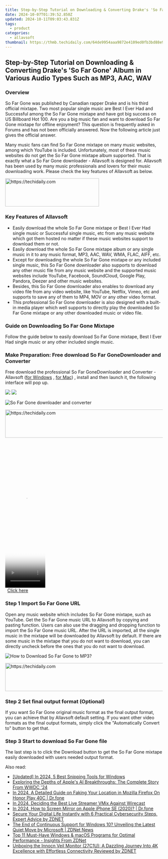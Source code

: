 ```yaml
---
title: Step-by-Step Tutorial on Downloading & Converting Drake's 'So Far Gone' Album in Various Audio Types Such as MP3, AAC, WAV
date: 2024-10-07T01:39:52.850Z
updated: 2024-10-11T09:03:43.831Z
tags:
  - product
categories:
  - allavsoft
thumbnail: https://thmb.techidaily.com/64de9954aaa9872e4109ed0fb3bd88e929af8b2024c5f17c9a376420ca579cf7.jpg
---
```


## Step-by-Step Tutorial on Downloading & Converting Drake's 'So Far Gone' Album in Various Audio Types Such as MP3, AAC, WAV

### Overview

So Far Gone was published by Canadian rapper Drake and is his third official mixtape. Two most popular single music are Best I Ever Had and Successful among the So Far Gone mixtape and have got big success on US Billboard Hot 100\. Are you a big music fan and want to download So Far Gone mixtape for offline enjoyment? This question is frequently asked in Forums and has not been officially answered. Now the following article just gives the official answer.

Many music fans can find So Far Gone mixtape on many music websites, among which YouTube is included. Unfortunately, most of these music websites do not get the So Far Gone mixtape album supported. That is exactly what a So Far Gone downloader - Allavsoft is designed for. Allavsoft has been used by many music professionals and lovers for their music downloading work. Please check the key features of Allavsoft as below.

<!-- affiliate ads begin -->
<a href="https://aligracehair.sjv.io/c/5597632/1885999/19272" target="_top" id="1885999">
  <img src="//a.impactradius-go.com/display-ad/19272-1885999" border="0" alt="https://techidaily.com" width="300" height="90"/>
</a>
<img height="0" width="0" src="https://aligracehair.sjv.io/i/5597632/1885999/19272" style="position:absolute;visibility:hidden;" border="0" />
<!-- affiliate ads end -->

### Key Features of Allavsoft

* Easily download the whole So Far Gone mixtape or Best I Ever Had single music or Successful single music, etc from any music website which got them hosted no matter if these music websites support to download them or not.
* Easily download the whole So Far Gone mixtape album or any single music in it to any music format, MP3, AAC, WAV, WMA, FLAC, AIFF, etc.
* Except for downloading the whole So Far Gone mixtape or any included single music, this So Far Gone downloader also supports to download any other music file from any music website and the supported music websites include YouTube, Facebook, SoundCloud, Google Play, Pandora, Deezer and other music websites.
* Besides, this So Far Gone downloader also enables to download any video file from any video website, like YouTube, Netflix, Vimeo, etc and supports to save any of them to MP4, MOV or any other video format.
* This professional So Far Gone downloader is also designed with a built-in media player which well supports to directly play the downloaded So Far Gone mixtape or any other downloaded music or video file.

### Guide on Downloading So Far Gone Mixtape

Follow the guide below to easily download So Far Gone mixtape, Best I Ever Had single music or any other included single music.

### Make Preparation: Free download So Far GoneDownloader and Converter

Free download the professional So Far GoneDownloader and Converter - Allavsoft ([for Windows](https://tools.techidaily.com/allavsoft/products/) , [for Mac](https://tools.techidaily.com/allavsoft/products/)) , install and then launch it, the following interface will pop up.

[![](https://www.allavsoft.com/how-to/../images/how-to/free-download-win.jpg)](https://tools.techidaily.com/allavsoft/products/) [![](https://www.allavsoft.com/how-to/../images/how-to/free-download-mac.jpg)](https://tools.techidaily.com/allavsoft/products/)

![So Far Gone downloader and converter](https://www.allavsoft.com/how-to/../images/allavsoft/screen-shot-600.jpg)

<!-- affiliate ads begin -->
<a href="https://versadesk.pxf.io/c/5597632/1815679/21290" target="_top" id="1815679">
  <img src="//a.impactradius-go.com/display-ad/21290-1815679" border="0" alt="https://techidaily.com" width="728" height="90"/>
</a>
<img height="0" width="0" src="https://versadesk.pxf.io/i/5597632/1815679/21290" style="position:absolute;visibility:hidden;" border="0" />
<!-- affiliate ads end -->

<!-- affiliate ads begin -->
<span id="1938136">
					<video width="128" height="480" style="cursor:pointer"
           poster="//a.impactradius-go.com/display-clicktoplayimage/1938136.png"
           onclick="if(!this.playClicked){this.play();this.setAttribute('controls',true);this.playClicked=true;}">
	   <source src="//a.impactradius-go.com/display-ad/22993-1938136">
	   <img src="//a.impactradius-go.com/display-clicktoplayimage/1938136.png" style="border: none; height: 100%; width: 100%; object-fit: contain">
	</video>
	<div style="width:80px;text-align:center"><a href="javascript:window.open(decodeURIComponent('https%3A%2F%2Fhomestyler.sjv.io%2Fc%2F5597632%2F1938136%2F22993'), '_blank');void(0);">Click here</a></div>
</span>
<img height="0" width="0" src="https://imp.pxf.io/i/5597632/1938136/22993" style="position:absolute;visibility:hidden;" border="0" />
<!-- affiliate ads end -->

### Step 1 Import So Far Gone URL

Open any music website which includes So Far Gone mixtape, such as YouTube. Get the So Far Gone music URL to Allavsoft by copying and pasting function. Users can also use the dragging and dropping function to import the So Far Gone music URL. After the URL is imported, all the single music in the mixtape will be downloaded by Allavsoft by default. If there are some music in the mixtape that you do not want to download, you can directly uncheck before the ones that you do not want to download.

![How to Download So Far Gone to MP3?](https://www.allavsoft.com/how-to/../images/how-to/download-rtmp-video/download-rtmp-video.jpg)

<!-- affiliate ads begin -->
<a href="https://appsumo.8odi.net/c/5597632/2111994/7443" target="_top" id="2111994">
  <img src="//a.impactradius-go.com/display-ad/7443-2111994" border="0" alt="https://techidaily.com" width="728" height="90"/>
</a>
<img height="0" width="0" src="https://appsumo.8odi.net/i/5597632/2111994/7443" style="position:absolute;visibility:hidden;" border="0" />
<!-- affiliate ads end -->

### Step 2 Set final output format (Optional)

If you want So Far Gone original music format as the final output format, you can achieve that by Allavsoft default setting. If you want other video formats as the final output formats, simply click the "Automatically Convert to" button to get that.

### Step 3 Start to download So Far Gone file

The last step is to click the Download button to get the So Far Gone mixtape easily downloaded with users needed output format.

<ins class="adsbygoogle"
     style="display:block"
     data-ad-format="autorelaxed"
     data-ad-client="ca-pub-7571918770474297"
     data-ad-slot="1223367746"></ins>

<ins class="adsbygoogle"
     style="display:block"
     data-ad-client="ca-pub-7571918770474297"
     data-ad-slot="8358498916"
     data-ad-format="auto"
     data-full-width-responsive="true"></ins>

<span class="atpl-alsoreadstyle">Also read:</span>
<div><ul>
<li><a href="https://digital-screen-recording.techidaily.com/updated-in-2024-5-best-snipping-tools-for-windows/"><u>[Updated] In 2024, 5 Best Snipping Tools for Windows</u></a></li>
<li><a href="https://tech-revival.techidaily.com/exploring-the-depths-of-apples-ai-breakthroughs-the-complete-story-from-wwdc-24/"><u>Exploring the Depths of Apple's AI Breakthroughs: The Complete Story From WWDC '24</u></a></li>
<li><a href="https://change-location.techidaily.com/in-2024-a-detailed-guide-on-faking-your-location-in-mozilla-firefox-on-honor-play-40c-drfone-by-drfone-virtual-android/"><u>In 2024, A Detailed Guide on Faking Your Location in Mozilla Firefox On Honor Play 40C | Dr.fone</u></a></li>
<li><a href="https://article-tips.techidaily.com/in-2024-deciding-the-best-live-streamer-vmix-against-wirecast/"><u>In 2024, Deciding the Best Live Streamer VMix Against Wirecast</u></a></li>
<li><a href="https://screen-mirror.techidaily.com/in-2024-how-to-screen-mirror-on-apple-iphone-se-2020-drfone-by-drfone-ios/"><u>In 2024, How to Screen Mirror on Apple iPhone SE (2020)? | Dr.fone</u></a></li>
<li><a href="https://win-fantastic.techidaily.com/secure-your-digital-life-instantly-with-6-practical-cybersecurity-steps-expert-advice-by-zdnet/"><u>Secure Your Digital Life Instantly with 6 Practical Cybersecurity Steps, Expert Advice by ZDNET</u></a></li>
<li><a href="https://win-fantastic.techidaily.com/the-end-of-continuous-support-for-windows-10-unveiling-the-latest-quiet-move-by-microsoft-zdnet-news/"><u>The End of Continuous Support for Windows 10? Unveiling the Latest Quiet Move by Microsoft | ZDNet News</u></a></li>
<li><a href="https://win-fantastic.techidaily.com/top-11-must-have-windows-and-macos-programs-for-optimal-performance-insights-from-zdnet/"><u>Top 11 Must-Have Windows & macOS Programs for Optimal Performance - Insights From ZDNet</u></a></li>
<li><a href="https://win-fantastic.techidaily.com/unboxing-the-innocn-veil-monitor-27c1u-a-dazzling-journey-into-4k-excellence-with-effortless-connectivity-reviewed-by-zdnet/"><u>Unboxing the Innocn Veil Monitor (27C1U): A Dazzling Journey Into 4K Excellence with Effortless Connectivity Reviewed by ZDNET</u></a></li>
</ul></div>

